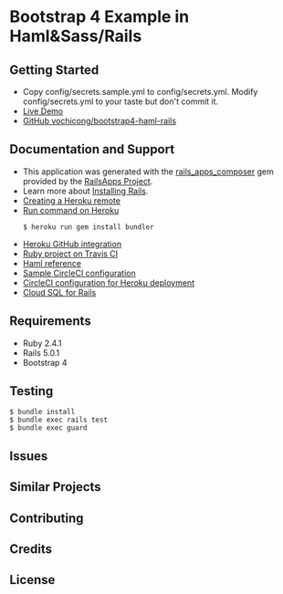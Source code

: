 Bootstrap 4 Example in Haml&Sass/Rails
================

Getting Started
---------------

- Copy config/secrets.sample.yml to config/secrets.yml. Modify config/secrets.yml to your taste but don't commit it.
- [Live Demo](https://mysterious-shore-48399.herokuapp.com)
- [GitHub vochicong/bootstrap4-haml-rails](https://github.com/vochicong/bootstrap4-haml-rails)

Documentation and Support
-------------------------

- This application was generated with the [rails_apps_composer](https://github.com/RailsApps/rails_apps_composer) gem
provided by the [RailsApps Project](http://railsapps.github.io/).
- Learn more about [Installing Rails](http://railsapps.github.io/installing-rails.html).
- [Creating a Heroku remote](https://devcenter.heroku.com/articles/git#creating-a-heroku-remote)
- [Run command on Heroku](https://devcenter.heroku.com/articles/one-off-dynos#types-of-one-off-dynos)
  ```
  $ heroku run gem install bundler
  ```
- [Heroku GitHub integration](https://devcenter.heroku.com/articles/github-integration)
- [Ruby project on Travis CI](https://docs.travis-ci.com/user/languages/ruby/)
- [Haml reference](http://haml.info/docs/yardoc/file.REFERENCE.html)
- [Sample CircleCI configuration](https://circleci.com/docs/1.0/config-sample/)
- [CircleCI configuration for Heroku deployment](https://circleci.com/docs/1.0/continuous-deployment-with-heroku/)
- [Cloud SQL for Rails](https://cloud.google.com/appengine/docs/flexible/ruby/using-cloud-sql?authuser=3#setting_up_your_local_environment)

Requirements
-------------

- Ruby 2.4.1
- Rails 5.0.1
- Bootstrap 4

Testing
--------

```
$ bundle install
$ bundle exec rails test
$ bundle exec guard
```

Issues
-------------

Similar Projects
----------------

Contributing
------------

Credits
-------

License
-------
